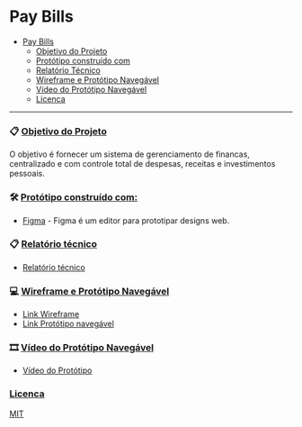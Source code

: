 # Pay Bills

- [Pay Bills](#pay-bills)
    - [Objetivo do Projeto](#objetivo-do-projeto)
    - [Protótipo construído com](#prototipo-construido-com)
    - [Relatório Técnico](#relatorio-tecnico)
    - [Wireframe e Protótipo Navegável](#wireframe-e-prototipo-navegavel)
    - [Vídeo do Protótipo Navegável](#video-do-prototipo-navegavel)
    - [Licenca](#licenca)

---

### 📋 [Objetivo do Projeto](#objetivo-do-projeto)

O objetivo é fornecer um sistema de gerenciamento de financas, centralizado e com controle total de despesas, receitas e
investimentos pessoais.

### 🛠️ [Protótipo construído com:](#prototipo-construido-com)

* [Figma](https://www.figma.com/) - Figma é um editor para prototipar designs web.

### 📋 [Relatório técnico](#relatorio-tecnico)

* [Relatório técnico](https://github.com/oimarianinha/pay-bills/blob/main/relatorio_tecnico.pdf)  

### 💻 [Wireframe e Protótipo Navegável](#wireframe-e-prototipo-navegavel)

* [Link Wireframe](https://www.figma.com/file/0YT7YoIiNfTjsPd1PLdYez/Projeto-Integrado---Wireframe)  
* [Link Protótipo navegável](https://www.figma.com/file/BzMpfOXmsV6qYSZfm8ypbr/Projeto-Integrado---Prot%C3%B3tipo?node-id=0%3A1)

### 🎞 [Vídeo do Protótipo Navegável](#video-do-prototipo-navegavel)

* [Vídeo do Protótipo](https://github.com/oimarianinha/pay-bills/blob/main/prototipo_navegavel.mp4)

### [Licenca](#licenca)

[MIT](https://choosealicense.com/licenses/mit/)
